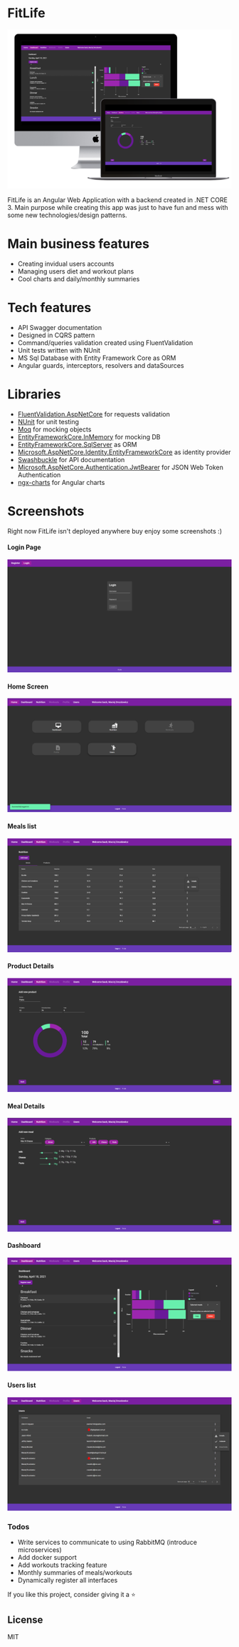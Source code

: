 # FitLife

![Mockup](screenshots/mockup.png?raw=true "Mockup")

FitLife is an Angular Web Application with a backend created in .NET CORE 3.
Main purpose while creating this app was just to have fun and mess with some new technologies/design patterns.

#  Main business features
  - Creating invidual users accounts
  - Managing users diet and workout plans
  - Cool charts and daily/monthly summaries

# Tech features

  - API Swagger documentation
  - Designed in CQRS pattern
  - Command/queries validation created using FluentValidation
  - Unit tests written with NUnit
  - MS Sql Database with Entity Framework Core as ORM
  - Angular guards, interceptors, resolvers and dataSources

# Libraries
- [FluentValidation.AspNetCore](https://www.nuget.org/packages/FluentValidation.AspNetCore/) for requests validation
- [NUnit](https://www.nuget.org/packages/NUnit/3.13.1) for unit testing
- [Moq](https://www.nuget.org/packages/Moq/4.15.2) for mocking objects
- [EntityFrameworkCore.InMemory](https://www.nuget.org/packages/Microsoft.EntityFrameworkCore.InMemory/3.1.6) for mocking DB
- [EntityFrameworkCore.SqlServer](https://www.nuget.org/packages/Microsoft.EntityFrameworkCore.SqlServer/3.0.0) as ORM
- [Microsoft.AspNetCore.Identity.EntityFrameworkCore](https://www.nuget.org/packages/Microsoft.AspNetCore.Identity.EntityFrameworkCore/3.0.0) as identity provider
- [Swashbuckle](https://www.nuget.org/packages/Swashbuckle.AspNetCore/5.6.3) for API documentation
- [Microsoft.AspNetCore.Authentication.JwtBearer](https://www.nuget.org/packages/Swashbuckle.AspNetCore/5.6.3) for JSON Web Token Authentication
- [ngx-charts](https://www.npmjs.com/package/@swimlane/ngx-charts) for Angular charts


# Screenshots
Right now FitLife isn't deployed anywhere buy enjoy some screenshots :)

#### Login Page
![Login](screenshots/1.png?raw=true "Login Page")

#### Home Screen
![HomeScreen](screenshots/2.png?raw=true "Home Screen")

#### Meals list
![MealsList](screenshots/3.png?raw=true "Meals list")

#### Product Details
![ProductDetails](screenshots/4.png?raw=true "Product Details")

#### Meal Details
![MealDetails](screenshots/5.png?raw=true "Meal Details")

#### Dashboard
![Dashboard](screenshots/6.png?raw=true "Dashboard")

#### Users list
![UsersList](screenshots/7.png?raw=true "Users list")




### Todos

 - Write services to communicate to using RabbitMQ (introduce microservices)
 - Add docker support
 - Add workouts tracking feature
 - Monthly summaries of meals/workouts
 - Dynamically register all interfaces

If you like this project, consider giving it a :star: 

License
----
MIT



